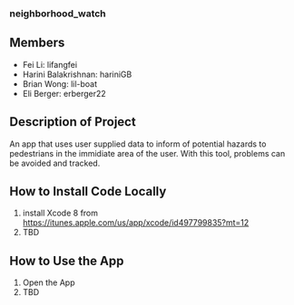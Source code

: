 ### neighborhood_watch

## Members
* Fei Li: lifangfei
* Harini Balakrishnan: hariniGB
* Brian Wong: lil-boat
* Eli Berger: erberger22

## Description of Project
An app that uses user supplied data to inform of potential hazards to pedestrians in the immidiate area of the user. 
With this tool, problems can be avoided and tracked.


## How to Install Code Locally
1. install Xcode 8 from https://itunes.apple.com/us/app/xcode/id497799835?mt=12
2. TBD

## How to Use the App
1. Open the App
2. TBD
